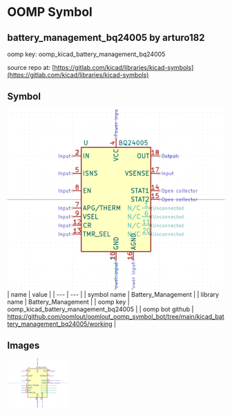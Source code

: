 # OOMP Symbol  
## battery_management_bq24005  by arturo182  
  
oomp key: oomp_kicad_battery_management_bq24005  
  
source repo at: [https://gitlab.com/kicad/libraries/kicad-symbols](https://gitlab.com/kicad/libraries/kicad-symbols)  
## Symbol  
  
[![working.png](working_600.png)](working.png)  
| name | value | 
| --- | --- | 
| symbol name | Battery_Management | 
| library name | Battery_Management | 
| oomp key | oomp_kicad_battery_management_bq24005 | 
| oomp bot github | https://github.com/oomlout/oomlout_oomp_symbol_bot/tree/main/kicad_battery_management_bq24005/working | 
## Images  
  
[![working.png](working_140.png)](working.png)  
